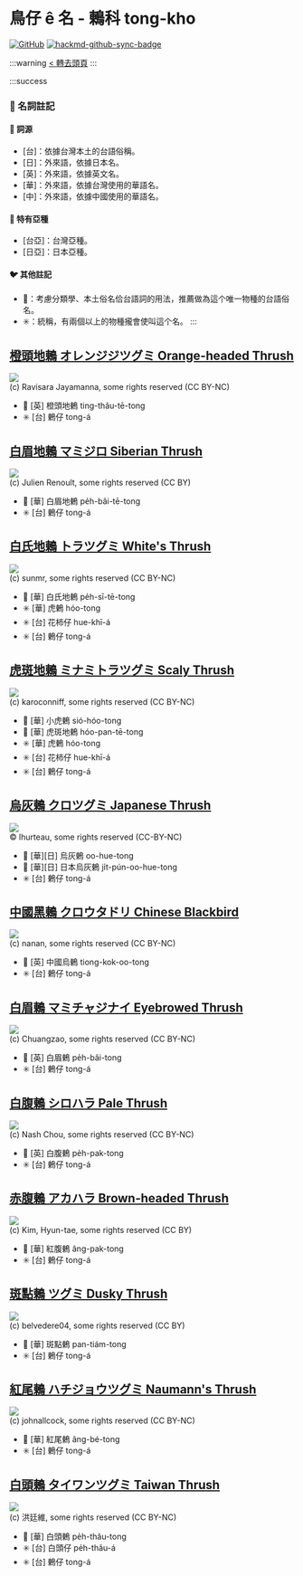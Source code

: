 # 鳥仔 ê 名 - 鶇科 tong-kho

[![GitHub](https://img.shields.io/badge/GitHub-black?logo=github)](https://github.com/siansiansu/tsiau-a-e-mia)
[![hackmd-github-sync-badge](https://hackmd.io/FvhmP_y2RoyBzBgJ8qDqWg/badge)](https://hackmd.io/FvhmP_y2RoyBzBgJ8qDqWg)

:::warning
[< 轉去頭頁](https://hackmd.io/@siansiansu/Hy4VzNvha)
:::

:::success
### 📖 名詞註記

#### 📎 詞源

- [台]：依據台灣本土的台語俗稱。
- [日]：外來語，依據日本名。
- [英]：外來語，依據英文名。
- [華]：外來語，依據台灣使用的華語名。
- [中]：外來語，依據中國使用的華語名。

#### 🎏 特有亞種

- [台亞]：台灣亞種。
- [日亞]：日本亞種。

#### 🐦 其他註記

- 🎯：考慮分類學、本土俗名佮台語詞的用法，推薦做為這个唯一物種的台語俗名。
- ✳️：統稱，有兩個以上的物種攏會使叫這个名。
:::

## [橙頭地鶇 オレンジジツグミ Orange-headed Thrush](https://ebird.org/species/orhthr1)

![](https://inaturalist-open-data.s3.amazonaws.com/photos/106096330/medium.jpg)
<br/>
(c) Ravisara Jayamanna, some rights reserved (CC BY-NC)

- 🎯 [英] 橙頭地鶇 ting-thâu-tē-tong
- ✳️ [台] 鶇仔 tong-á

## [白眉地鶇 マミジロ Siberian Thrush](https://ebird.org/species/sibthr1)

![](https://inaturalist-open-data.s3.amazonaws.com/photos/3847465/medium.jpg)
<br/>
(c) Julien Renoult, some rights reserved (CC BY)

- 🎯 [華] 白眉地鶇 pe̍h-bâi-tē-tong
- ✳️ [台] 鶇仔 tong-á

## [白氏地鶇 トラツグミ White's Thrush](https://ebird.org/species/scathr2)

![](https://inaturalist-open-data.s3.amazonaws.com/photos/60311795/medium.jpg)
<br/>
(c) sunmr, some rights reserved (CC BY-NC)

- 🎯 [華] 白氏地鶇 pe̍h-sī-tē-tong
- ✳️ [華] 虎鶇 hóo-tong
- ✳️ [台] 花柿仔 hue-khī-á
- ✳️ [台] 鶇仔 tong-á

## [虎斑地鶇 ミナミトラツグミ Scaly Thrush](https://ebird.org/species/scathr8/)

![](https://inaturalist-open-data.s3.amazonaws.com/photos/38397378/medium.jpg)
<br/>
(c) karoconniff, some rights reserved (CC BY-NC)

- 🎯 [華] 小虎鶇 sió-hóo-tong
- 🎯 [華] 虎斑地鶇 hóo-pan-tē-tong
- ✳️ [華] 虎鶇 hóo-tong
- ✳️ [台] 花柿仔 hue-khī-á
- ✳️ [台] 鶇仔 tong-á

## [烏灰鶇 クロツグミ Japanese Thrush](https://ebird.org/species/japthr1)

![](https://inaturalist-open-data.s3.amazonaws.com/photos/366389332/large.jpg)
<br/>
© lhurteau, some rights reserved (CC-BY-NC)

- 🎯 [華][日] 烏灰鶇 oo-hue-tong
- 🎯 [華][日] 日本烏灰鶇 ji̍t-pún-oo-hue-tong
- ✳️ [台] 鶇仔 tong-á

## [中國黑鶇 クロウタドリ Chinese Blackbird](https://ebird.org/species/chibla1)

![](https://inaturalist-open-data.s3.amazonaws.com/photos/68305720/medium.jpg)
<br/>
(c) nanan, some rights reserved (CC BY-NC)

- 🎯 [英] 中國烏鶇 tiong-kok-oo-tong
- ✳️ [台] 鶇仔 tong-á

## [白眉鶇 マミチャジナイ Eyebrowed Thrush](https://ebird.org/species/eyethr)

![](https://inaturalist-open-data.s3.amazonaws.com/photos/173473959/medium.jpg)
<br/>
(c) Chuangzao, some rights reserved (CC BY-NC)

- 🎯 [英] 白眉鶇 pe̍h-bâi-tong
- ✳️ [台] 鶇仔 tong-á

## [白腹鶇 シロハラ Pale Thrush](https://ebird.org/species/palthr1)

![](https://inaturalist-open-data.s3.amazonaws.com/photos/20690/medium.jpg)
<br/>
(c) Nash Chou, some rights reserved (CC BY-NC)

- 🎯 [英] 白腹鶇 pe̍h-pak-tong
- ✳️ [台] 鶇仔 tong-á

## [赤腹鶇 アカハラ Brown-headed Thrush](https://ebird.org/species/brhthr1)

![](https://inaturalist-open-data.s3.amazonaws.com/photos/2740964/medium.jpg)
<br/>
(c) Kim, Hyun-tae, some rights reserved (CC BY)

- 🎯 [華] 紅腹鶇 âng-pak-tong
- ✳️ [台] 鶇仔 tong-á

## [斑點鶇 ツグミ Dusky Thrush](https://ebird.org/species/dusthr2)

![](https://inaturalist-open-data.s3.amazonaws.com/photos/13458116/medium.jpeg)
<br/>
(c) belvedere04, some rights reserved (CC BY)

- 🎯 [華] 斑點鶇 pan-tiám-tong
- ✳️ [台] 鶇仔 tong-á

## [紅尾鶇 ハチジョウツグミ Naumann's Thrush](https://ebird.org/species/dusthr1)

![](https://inaturalist-open-data.s3.amazonaws.com/photos/57172003/medium.jpeg)
<br/>
(c) johnallcock, some rights reserved (CC BY-NC)

- 🎯 [華] 紅尾鶇 âng-bé-tong
- ✳️ [台] 鶇仔 tong-á

## [白頭鶇 タイワンツグミ Taiwan Thrush](https://ebird.org/species/islthr24)

![](https://inaturalist-open-data.s3.amazonaws.com/photos/88811191/medium.jpg)
<br/>
(c) 洪廷維, some rights reserved (CC BY-NC)

- 🎯 [華] 白頭鶇 pe̍h-thâu-tong
- ✳️ [台] 白頭仔 pe̍h-thâu-á
- ✳️ [台] 鶇仔 tong-á
